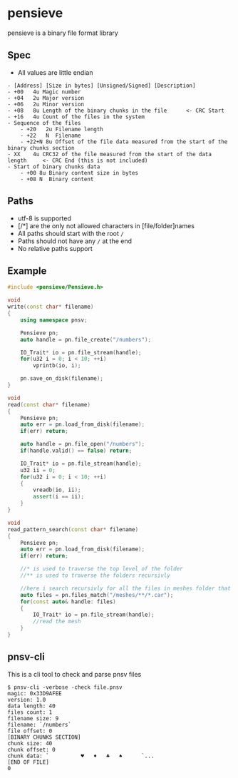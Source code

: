 # pensieve
pensieve is a binary file format library

## Spec
- All values are little endian
```
- [Address] [Size in bytes] [Unsigned/Signed] [Description]
- +00 	4u Magic number
- +04 	2u Major version
- +06 	2u Minor version
- +08 	8u Length of the binary chunks in the file		<- CRC Start
- +16 	4u Count of the files in the system
- Sequence of the files
	- +20 	2u Filename length
	- +22 	N  Filename
	- +22+N 8u Offset of the file data measured from the start of the binary chunks section
- XX	4u CRC32 of the file measured from the start of the data length		<- CRC End (this is not included)
- Start of binary chunks data
	- +00 8u Binary content size in bytes
	- +08 N  Binary content
```

## Paths
- utf-8 is supported
- [/*] are the only not allowed characters in [file/folder]names
- All paths should start with the root `/`
- Paths should not have any `/` at the end
- No relative paths support

## Example
```C++
#include <pensieve/Pensieve.h>

void
write(const char* filename)
{
	using namespace pnsv;

	Pensieve pn;
	auto handle = pn.file_create("/numbers");

	IO_Trait* io = pn.file_stream(handle);
	for(u32 i = 0; i < 10; ++i)
		vprintb(io, i);

	pn.save_on_disk(filename);
}

void
read(const char* filename)
{
	Pensieve pn;
	auto err = pn.load_from_disk(filename);
	if(err) return;

	auto handle = pn.file_open("/numbers");
	if(handle.valid() == false) return;

	IO_Trait* io = pn.file_stream(handle);
	u32 ii = 0;
	for(u32 i = 0; i < 10; ++i)
	{
		vreadb(io, ii);
		assert(i == ii);
	}
}

void
read_pattern_search(const char* filename)
{
	Pensieve pn;
	auto err = pn.load_from_disk(filename);
	if(err) return;

	//* is used to traverse the top level of the folder
	//** is used to traverse the folders recursivly

	//here i search recursivly for all the files in meshes folder that has a `.car` ext
	auto files = pn.files_match("/meshes/**/*.car");
	for(const auto& handle: files)
	{
		IO_Trait* io = pn.file_stream(handle);
		//read the mesh
	}
}
```

## pnsv-cli
This is a cli tool to check and parse pnsv files
```
$ pnsv-cli -verbose -check file.pnsv
magic: 0x33D9AFEE
version: 1.0
data length: 40
files count: 1
filename size: 9
filename: `/numbers`
file offset: 0
[BINARY CHUNKS SECTION]
chunk size: 40
chunk offset: 0
chunk data: `          ♥   ♦   ♣   ♠      `...
[END OF FILE]
0
```